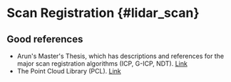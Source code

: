 # Scan Registration {#lidar_scan}

## Good references
* Arun's Master's Thesis, which has descriptions and references for the major scan registration algorithms (ICP, G-ICP, NDT). [Link](https://uwspace.uwaterloo.ca/bitstream/handle/10012/7431/Das_Arun_2013.pdf?sequence=3)
* The Point Cloud Library (PCL). [Link](http://www.pointclouds.org/documentation/tutorials/#registration-tutorial)
